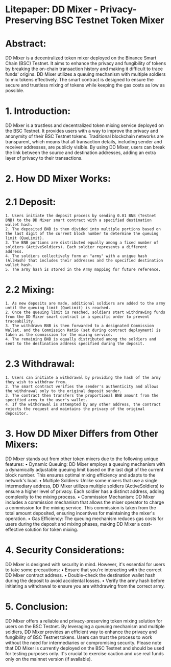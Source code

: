 # Litepaper: DD Mixer - Privacy-Preserving BSC Testnet Token Mixer

# Abstract:
DD Mixer is a decentralized token mixer deployed on the Binance Smart Chain (BSC) Testnet. It aims to enhance the privacy and fungibility of tokens by breaking the on-chain transaction history and making it difficult to trace funds' origins. DD Mixer utilizes a queuing mechanism with multiple soldiers to mix tokens effectively. The smart contract is designed to ensure the secure and trustless mixing of tokens while keeping the gas costs as low as possible.

# 1. Introduction:
DD Mixer is a trustless and decentralized token mixing service deployed on the BSC Testnet. It provides users with a way to improve the privacy and anonymity of their BSC Testnet tokens. Traditional blockchain networks are transparent, which means that all transaction details, including sender and receiver addresses, are publicly visible. By using DD Mixer, users can break the link between the source and destination addresses, adding an extra layer of privacy to their transactions.

# 2. How DD Mixer Works:
# 2.1 Deposit:
    1. Users initiate the deposit process by sending 0.01 BNB (Testnet BNB) to the DD Mixer smart contract with a specified destination wallet hash.
    2. The deposited BNB is then divided into multiple portions based on the last digit of the current block number to determine the queuing limit (QueLimit).
    3. The BNB portions are distributed equally among a fixed number of soldiers (ActiveSoldiers). Each soldier represents a different address.
    4. The soldiers collectively form an "army" with a unique hash (AllHash) that includes their addresses and the specified destination wallet hash.
    5. The army hash is stored in the Army mapping for future reference.
# 2.2 Mixing:
    1. As new deposits are made, additional soldiers are added to the army until the queuing limit (QueLimit) is reached.
    2. Once the queuing limit is reached, soldiers start withdrawing funds from the DD Mixer smart contract in a specific order to prevent traceability.
    3. The withdrawn BNB is then forwarded to a designated Commission Wallet, and the Commission Ratio (set during contract deployment) is taken as the commission for the mixing service.
    4. The remaining BNB is equally distributed among the soldiers and sent to the destination address specified during the deposit.
# 2.3 Withdrawal:
    1. Users can initiate a withdrawal by providing the hash of the army they wish to withdraw from.
    2. The smart contract verifies the sender's authenticity and allows the withdrawal only to the original deposit sender.
    3. The contract then transfers the proportional BNB amount from the specified army to the user's wallet.
    4. If the withdrawal is attempted by any other address, the contract rejects the request and maintains the privacy of the original depositor.
# 3. How DD Mixer Differs from Other Mixers:
DD Mixer stands out from other token mixers due to the following unique features:
    • Dynamic Queuing: DD Mixer employs a queuing mechanism with a dynamically adjustable queuing limit based on the last digit of the current block number. This ensures optimal mixing efficiency and adapts to the network's load.
    • Multiple Soldiers: Unlike some mixers that use a single intermediary address, DD Mixer utilizes multiple soldiers (ActiveSoldiers) to ensure a higher level of privacy. Each soldier has a distinct address, adding complexity to the mixing process.
    • Commission Mechanism: DD Mixer includes a commission mechanism that allows the mixer operator to charge a commission for the mixing service. This commission is taken from the total amount deposited, ensuring incentives for maintaining the mixer's operation.
    • Gas Efficiency: The queuing mechanism reduces gas costs for users during the deposit and mixing phases, making DD Mixer a cost-effective solution for token mixing.
# 4. Security Considerations:
DD Mixer is designed with security in mind. However, it's essential for users to take some precautions:
    • Ensure that you're interacting with the correct DD Mixer contract address.
    • Double-check the destination wallet hash during the deposit to avoid accidental losses.
    • Verify the army hash before initiating a withdrawal to ensure you are withdrawing from the correct army.
# 5. Conclusion:
DD Mixer offers a reliable and privacy-preserving token mixing solution for users on the BSC Testnet. By leveraging a queuing mechanism and multiple soldiers, DD Mixer provides an efficient way to enhance the privacy and fungibility of BSC Testnet tokens. Users can trust the process to work without the need for intermediaries or compromising security. Please note that DD Mixer is currently deployed on the BSC Testnet and should be used for testing purposes only. It's crucial to exercise caution and use real funds only on the mainnet version (if available).
